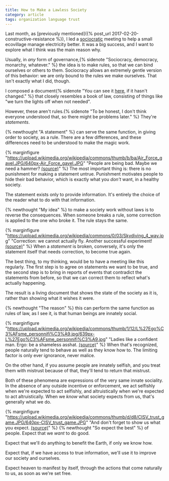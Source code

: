 ```yaml
---
title: How to Make a Lawless Society
category: article
tags: organization language trust
---
```


Last month, as [previously mentioned]({% post_url 2017-02-20-constructive-resistance %}), I led a [sociocratic](https://en.wikipedia.org/wiki/Sociocracy) meeting to help a small ecovillage manage electricity better. It was a big success, and I want to explore what I think was the main reason why.

Usually, in *any* form of governance,{% sidenote "Sociocracy, democracy, monarchy, whatever." %} the idea is to make rules, so that we can bind ourselves or others to them. Sociocracy allows an extremely gentle version of this behavior: we are only bound to the rules we make ourselves. That isn't exactly what I did, though.

I composed a document{% sidenote "You can see it [here](https://cabacos.github.io/centro-ambiental/electricity/), if it hasn't changed." %} that closely resembles a book of law, consisting of things like "we turn the lights off when not needed".

However, these aren't rules.{% sidenote "To be honest, I don't think everyone understood that, so there might be problems later." %} They're *statements*.

{% newthought "A statement" %} can serve the same function, in giving order to society, as a rule. There are a few differences, and these differences need to be understood to make the magic work.

{% marginfigure "https://upload.wikimedia.org/wikipedia/commons/thumb/b/ba/Air_Force_gavel.JPG/640px-Air_Force_gavel.JPG" "People are being bad. Maybe we need a hammer? [(source)](https://commons.wikimedia.org/wiki/File:Air_Force_gavel.JPG)" %}
The most important thing is: there is no punishment for making a statement untrue. Punishment motivates people to hide their bad behavior, which is exactly what you *don't* want, in a healthy society.

The statement exists only to provide information. It's entirely the choice of the reader what to do with that information.

{% newthought "My idea" %} to make a society work without laws is to reverse the consequences. When someone breaks a rule, some correction is applied to the one who broke it. The rule stays the same.

{% marginfigure "https://upload.wikimedia.org/wikipedia/commons/0/03/Skydiving_4_way.jpg" "Correction: we cannot actually fly. Another successful experiment! [(source)](https://commons.wikimedia.org/wiki/File:Skydiving_4_way.jpg)" %}
When a *statement* is broken, conversely, it's only the statement itself that needs correction, to become true again.

The best thing, to my thinking, would be to have a meeting like this regularly. The first step is to agree on statements we want to be true, and the second step is to bring in reports of events that contradict the statements from before, so that we can correct them to reflect what's actually happening.

The result is a living document that shows the state of the society as it is, rather than showing what it wishes it were.

{% newthought "The reason" %} this can perform the same function as rules of law, as I see it, is that human beings are innately social.

{% marginfigure "https://upload.wikimedia.org/wikipedia/commons/thumb/1/12/L%27Ego%C3%AFsme_personnifi%C3%A9.jpg/639px-L%27Ego%C3%AFsme_personnifi%C3%A9.jpg" "Ladies like a confident man. Ergo: be a shameless asshat. [(source)](https://commons.wikimedia.org/wiki/File:L%27Ego%C3%AFsme_personnifi%C3%A9.jpg)" %}
When that's recognized, people naturally tend to behave as well as they know how to. The limiting factor is only ever ignorance, never malice.

On the other hand, if you assume people are innately selfish, and you treat them with mistrust because of that, they'll tend to return that mistrust.

Both of these phenomena are expressions of the very same innate sociality. In the absence of any outside incentive or enforcement, we act selfishly when we're expected to act selfishly, and altruistically when we're expected to act altruistically. When we *know* what society expects from us, that's generally what we do.

{% marginfigure "https://upload.wikimedia.org/wikipedia/commons/thumb/d/d8/CISV_trust_game.JPG/640px-CISV_trust_game.JPG" "And don't forget to show us what you expect. [(source)](https://commons.wikimedia.org/wiki/File:CISV_trust_game.JPG)" %}
{% newthought "So expect the best" %} of people. Expect that we *want* to do good.

Expect that we'll do anything to benefit the Earth, if only we know how.

Expect that, if we have access to true information, we'll use it to improve our society and ourselves.

Expect heaven to manifest by itself, through the actions that come naturally to us, as soon as we're set free.
